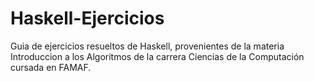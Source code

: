 # Haskell-Ejercicios
 
Guia de ejercicios resueltos de Haskell, provenientes de la materia 
Introduccion a los Algoritmos de la carrera Ciencias de la Computación 
cursada en FAMAF.